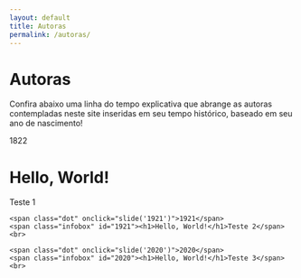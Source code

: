 ```yaml
---
layout: default
title: Autoras
permalink: /autoras/
---
```


<h1>Autoras</h1>
<p>Confira abaixo uma linha do tempo explicativa que abrange as autoras contempladas neste site inseridas em seu tempo histórico, baseado em seu ano de nascimento!</p>

<div class="line" id="timeline">
    <span class="dot" onclick="slide('1882')">1822</span>
    <span class="infobox" id="1882"><h1>Hello, World!</h1>Teste 1</span><br>

    <span class="dot" onclick="slide('1921')">1921</span>
    <span class="infobox" id="1921"><h1>Hello, World!</h1>Teste 2</span><br>

    <span class="dot" onclick="slide('2020')">2020</span>
    <span class="infobox" id="2020"><h1>Hello, World!</h1>Teste 3</span><br>
</div>

<br><br>

<script>
    let timeline = document.getElementById('timeline');
    let timelineState = "center";
    let lastButton = "";
    let openBox = ""

    function slide(last)
    {
        if(lastButton == last )
        {
            timeline.style.left = '50%'; 
            timeline.style.animationName = 'slideRight'; 
            timeline.style.animationDuration = '1s';
            timelineState = "center";

            var infobox = document.getElementById(last);
            infobox.style.animationName = 'hide';
            infobox.style.animationDuration = '0.5s';
            infobox.style.opacity = '0';

            openBox = "";
            lastButton = "";
        } 

        else
        {
            timeline.style.left = '96px'; 
            timeline.style.animationName = 'slideLeft'; 
            timeline.style.animationDuration = '1s';
            timelineState = "left";

            var infobox = document.getElementById(last);
            infobox.style.animationName = 'appear';
            infobox.style.animationDuration = '0.5s';
            infobox.style.opacity = '1';

            if(lastButton != "" && lastButton != last)
            {
                var lastInfobox = document.getElementById(lastButton);
                lastInfobox.style.animationName = 'hide';
                lastInfobox.style.animationDuration = '0.5s';
                lastInfobox.style.opacity = '0';
            }                  
                    
            openBox = last;
            lastButton = last;
        }
    }
</script>